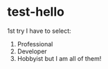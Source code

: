 # test-hello
1st try
I have to select:
1. Professional
2. Developer
3. Hobbyist
but I am all of them!

